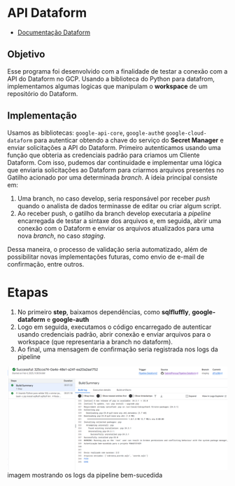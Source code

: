 # API Dataform

- [Documentação Dataform](https://cloud.google.com/python/docs/reference/dataform/latest/google.cloud.dataform_v1beta1.services.dataform.DataformAsyncClient#properties)

## Objetivo
Esse programa foi desenvolvido com a finalidade de testar a conexão com a API do Dataform no GCP. Usando a biblioteca do Python para datafrom, implementamos algumas logicas que manipulam o **workspace** de um repositório do Dataform.

## Implementação
Usamos as bibliotecas: `google-api-core`, `google-auth`e `google-cloud-dataform` para autenticar obtendo a chave do serviço do **Secret Manager** e enviar solicitações a API do Dataform. 
Primeiro autenticamos usando uma função que obteria as credenciais padrão para criamos um Cliente Dataform. Com isso, pudemos dar continuidade e implementar uma lógica que enviaria solicitações ao Dataform para criarmos arquivos presentes no Gatilho acionado por uma determinada *branch*.
A ideia principal consiste em:

1. Uma branch, no caso develop, seria responsável por receber *push* quando o analista de dados terminasse de editar ou criar algum script.  
2. Ao receber push, o gatilho da branch develop executaria a *pipeline* encarregada de testar a sintaxe dos arquivos e, em seguida, abrir uma conexão com o Dataform e enviar os arquivos atualizados para uma nova *branch*, no caso *staging*.

Dessa maneira, o processo de validação seria automatizado, além de possibilitar novas implementações futuras, como envio de e-mail de confirmação, entre outros.

# Etapas
1. No primeiro **step**, baixamos dependências, como **sqlfluffly**, **google-dataform** e **google-auth**
2. Logo em seguida, executamos o código encarregado de autenticar usando credenciais padrão, abrir conexão e enviar arquivos para o workspace (que representaria a branch no dataform).
3. Ao final, uma mensagem de confirmação seria registrada nos logs da pipeline

  ![logs image](https://github.com/GabrielPerosa/Pipeline-Dataform/blob/develop/docs/images/pipeline-logs.png)
  imagem mostrando os logs da pipeline bem-sucedida

